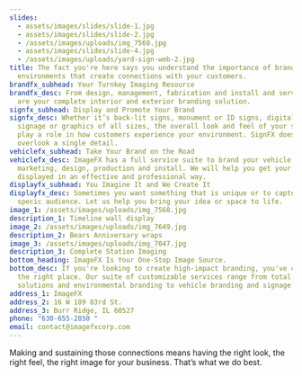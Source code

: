 ```yaml
---
slides:
  - assets/images/slides/slide-1.jpg
  - assets/images/slides/slide-2.jpg
  - /assets/images/uploads/img_7568.jpg
  - assets/images/slides/slide-4.jpg
  - /assets/images/uploads/yard-sign-web-2.jpg
title: The fact you're here says you understand the importance of branding
  environments that create connections with your customers.
brandfx_subhead: Your Turnkey Imaging Resource
brandfx_desc: From design, management, fabrication and install and service, we
  are your complete interior and exterior branding solution.
signfx_subhead: Display and Promote Your Brand
signfx_desc: Whether it’s back-lit signs, monument or ID signs, digital display
  signage or graphics of all sizes, the overall look and feel of your signage
  play a role in how customers experience your environment. SignFX does not
  overlook a single detail.
vehiclefx_subhead: Take Your Brand on the Road
vehiclefx_desc: ImageFX has a full service suite to brand your vehicle from
  marketing, design, production and install. We will help you get your message
  displayed in an effective and professional way.
displayfx_subhead: You Imagine It and We Create It
displayfx_desc: Sometimes you want something that is unique or to capture a
  specic audience. Let us help you bring your idea or space to life.
image_1: /assets/images/uploads/img_7568.jpg
description_1: Timeline wall display
image_2: /assets/images/uploads/img_7649.jpg
description_2: Bears Anniversary wraps
image_3: /assets/images/uploads/img_7047.jpg
description_3: Complete Station Imaging
bottom_heading: ImageFX Is Your One-Stop Image Source.
bottom_desc: If you're looking to create high-impact branding, you've come to
  the right place. Our suite of customizable services range from total imaging
  solutions and environmental branding to vehicle branding and signage.
address_1: ImageFX
address_2: 16 W 109 83rd St.
address_3: Burr Ridge, IL 60527
phone: "630-655-2850 "
email: contact@imagefxcorp.com
---
```


Making and sustaining those connections means having the right look, the right feel, the right image for your business. That’s what we do best.
